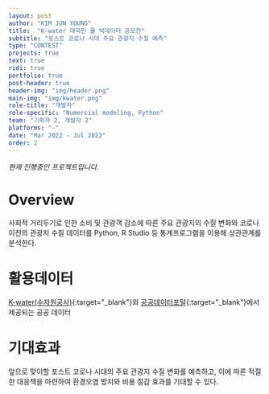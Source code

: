 ```yaml
---
layout: post
author: "KIM JUN YOUNG"
title:  "K-water 대국민 물 빅데이터 공모전"
subtitle: "포스트 코로나 시대 주요 관광지 수질 예측"
type: "CONTEST"
projects: true
text: true
ridi: true
portfolio: true
post-header: true
header-img: "img/header.png"
main-img: "img/kwater.png"
role-title: "개발자"
role-specific: "Numercial modeling, Python"
team: "기획자 2, 개발자 2"
platforms: "-"
date: "Mar 2022 - Jul 2022"
order: 2
---
```

*현재 진행중인 프로젝트입니다.*

# Overview

사회적 거리두기로 인한 소비 및 관광객 감소에 따른 주요 관광지의 수질 변화와 코로나 이전의 관광지 수질 데이터를 Python, R Studio 등 통계프로그램을 이용해 상관관계를 분석한다.

# 활용데이터

[K-water(수자원공사)](https://www.kwater.or.kr){:target="_blank"}와 [공공데이터포털](https://www.data.go.kr){:target="_blank"}에서 제공되는 공공 데이터

# 기대효과

앞으로 맞이할 포스트 코로나 시대의 주요 관광지 수질 변화를 예측하고, 이에 따른 적절한 대응책을 마련하여 환경오염 방지와 비용 절감 효과를 기대할 수 있다.